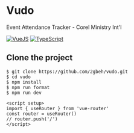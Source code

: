# Vudo

Event Attendance Tracker - Corel Ministry Int'l

[![VueJS](https://img.shields.io/badge/vue-3.x-41b883.svg)](https://vuejs.org/guide/introduction.html)
[![TypeScript](https://img.shields.io/badge/typescript-5.x-blue.svg)](https://www.typescriptlang.org/docs/)

## Clone the project

```
$ git clone https://github.com/2gbeh/vudo.git
$ cd vudo
$ npm install
$ npm run format
$ npm run dev
```


```
<script setup>
import { useRouter } from 'vue-router'
const router = useRouter()
// router.push('/')
</script>
```